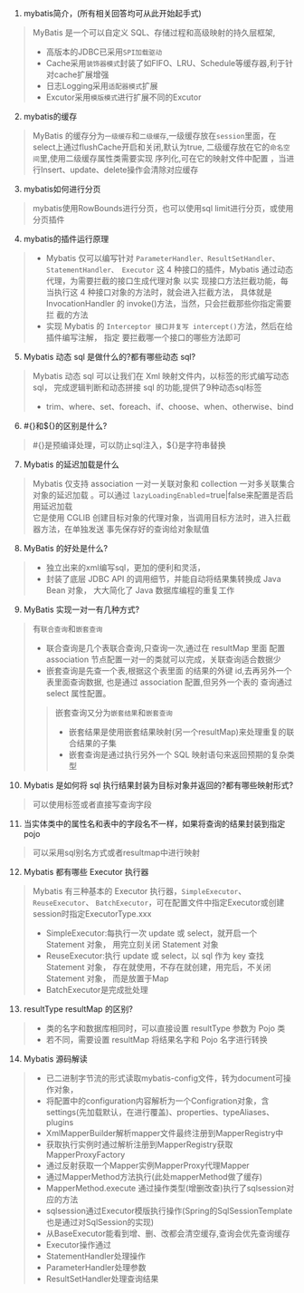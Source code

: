 1. mybatis简介，(所有相关回答均可从此开始起手式)
> MyBatis 是一个可以自定义 SQL、存储过程和高级映射的持久层框架,
>- 高版本的JDBC已采用`SPI加载驱动`
>- Cache采用`装饰器模式`封装了如FIFO、LRU、Schedule等缓存器,利于针对cache扩展增强
>- 日志Logging采用`适配器模式`扩展
>- Excutor采用`模版模式`进行扩展不同的Excutor
2. mybatis的缓存
> MyBatis 的缓存分为`一级缓存`和`二级缓存`,一级缓存放在`session`里面，在select上通过flushCache开启和关闭,默认为true,
> 二级缓存放在它的`命名空间`里,使用二级缓存属性类需要实现
> 序列化,可在它的映射文件中配置<cache/>
> ，当进行Insert、update、delete操作会清除对应缓存
3. mybatis如何进行分页
> mybatis使用RowBounds进行分页，也可以使用sql limit进行分页，或使用分页插件
4. mybatis的插件运行原理
>+ Mybatis 仅可以编写针对 `ParameterHandler、ResultSetHandler、StatementHandler、
> Executor` 这 4 种接口的插件，Mybatis 通过动态代理，为需要拦截的接口生成代理对象
> 以实 现接口方法拦截功能，每当执行这 4 种接口对象的方法时，就会进入拦截方法，
> 具体就是 InvocationHandler 的 invoke()方法，当然，只会拦截那些你指定需要拦
> 截的方法
>+ 实现 Mybatis 的 `Interceptor 接口并复写 intercept()`方法，然后在给插件编写注解，
>指定 要拦截哪一个接口的哪些方法即可
5. Mybatis 动态 sql 是做什么的?都有哪些动态 sql?
> Mybatis 动态 sql 可以让我们在 Xml 映射文件内，以标签的形式编写动态 sql，
> 完成逻辑判断和动态拼接 sql 的功能,提供了9种动态sql标签
>* trim、where、set、foreach、if、choose、when、otherwise、bind
6. #{}和${}的区别是什么?
> #{}是预编译处理，可以防止sql注入，${}是字符串替换
7. Mybatis 的延迟加载是什么
> Mybatis 仅支持 association 一对一关联对象和 collection 一对多关联集合对象的延迟加载
> 。可以通过 `lazyLoadingEnabled`=true|false来配置是否启用延迟加载<br>
> 它是使用 CGLIB 创建目标对象的代理对象，当调用目标方法时，进入拦截器方法，在单独发送
> 事先保存好的查询给对象赋值
8. MyBatis 的好处是什么?
>* 独立出来的xml编写sql，更加的便利和灵活，
>* 封装了底层 JDBC API 的调用细节，并能自动将结果集转换成 Java Bean 对象，
> 大大简化了 Java 数据库编程的重复工作
9. MyBatis 实现一对一有几种方式?
> 有`联合查询`和`嵌套查询`
>+ 联合查询是几个表联合查询,只查询一次,通过在 resultMap 里面 配置 association
>节点配置一对一的类就可以完成，关联查询适合数据少
>+ 嵌套查询是先查一个表,根据这个表里面 的结果的外键 id,去再另外一个表里面查询数据,
> 也是通过 association 配置,但另外一个表的 查询通过 select 属性配置。
>>嵌套查询又分为`嵌套结果`和`嵌套查询`
>>+ 嵌套结果是使用嵌套结果映射(另一个resultMap)来处理重复的联合结果的子集
>>+ 嵌套查询是通过执行另外一个 SQL 映射语句来返回预期的复杂类型
10. Mybatis 是如何将 sql 执行结果封装为目标对象并返回的?都有哪些映射形式?
> 可以使用<resultMap>标签或者直接写查询字段
11. 当实体类中的属性名和表中的字段名不一样，如果将查询的结果封装到指定 pojo
> 可以采用sql别名方式或者resultmap中进行映射
12. Mybatis 都有哪些 Executor 执行器
> Mybatis 有三种基本的 Executor 执行器，`SimpleExecutor`、`ReuseExecutor`、
> `BatchExecutor`，可在配置文件中指定Executor或创建session时指定ExecutorType.xxx
>- SimpleExecutor:每执行一次 update 或 select，就开启一个 Statement 对象，
> 用完立刻关闭 Statement 对象
>- ReuseExecutor:执行 update 或 select，以 sql 作为 key 查找 Statement 对象，
> 存在就使用，不存在就创建，用完后，不关闭 Statement 对象， 而是放置于Map
>- BatchExecutor是完成批处理
13. resultType resultMap 的区别?
>- 类的名字和数据库相同时，可以直接设置 resultType 参数为 Pojo 类
>- 若不同，需要设置 resultMap 将结果名字和 Pojo 名字进行转换
14. Mybatis 源码解读
>- 已二进制字节流的形式读取mybatis-config文件，转为document可操作对象，
>- 将配置中的configuration内容解析为一个Configration对象，含 settings(先加载默认，在进行覆盖)、properties、typeAliases、plugins
>- XmlMapperBuilder解析mapper文件最终注册到MapperRegistry中
>- 获取执行实例时通过解析注册到MapperRegistry获取MapperProxyFactory
>- 通过反射获取一个Mapper实例MapperProxy代理Mapper
>- 通过MapperMethod方法执行(此处mapperMethod做了缓存)
>- MapperMethod.execute 通过操作类型(增删改查)执行了sqlsession对应的方法
>- sqlsession通过Executor模版执行操作(Spring的SqlSessionTemplate也是通过对SqlSession的实现)
>- 从BaseExecutor能看到增、删、改都会清空缓存,查询会优先查询缓存
>- Executor操作通过
>- StatementHandler处理操作
>- ParameterHandler处理参数
>- ResultSetHandler处理查询结果
